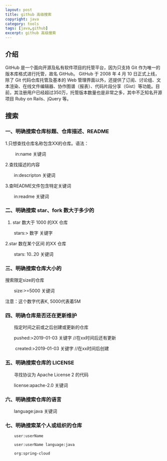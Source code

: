 ```yaml
---
layout: post
title: github 高级搜索
copyright: java
category: tools
tags: [java,github]
excerpt: github 高级搜索
---
```


## 介绍
GitHub 是一个面向开源及私有软件项目的托管平台，因为只支持 Git 作为唯一的版本库格式进行托管，故名 GitHub。
GitHub 于 2008 年 4 月 10 日正式上线，除了 Git 代码仓库托管及基本的 Web 管理界面以外，还提供了订阅、讨论组、文本渲染、在线文件编辑器、协作图谱（报表）、代码片段分享（Gist）等功能。目前，其注册用户已经超过350万，托管版本数量也是非常之多，其中不乏知名开源项目 Ruby on Rails、jQuery 等。

## 搜索


### 一、明确搜索仓库标题、仓库描述、README

1.只想查找仓库名称包含XX的仓库。语法：

　　 in:name 关键词

2.查找描述的内容

　　in:descripton 关键词

3.查README文件包含特定关键词

　　in:readme 关键词

### 二、明确搜索 star、fork 数大于多少的

1. star 数大于 1000 的XX 仓库

　　stars:> 数字 关键字

2.star 数在某个区间 的XX 仓库

　　stars: 10..20 关键词

### 三、明确搜索仓库大小的

搜索限定size的仓库

　　size:>=5000 关键词

注意：这个数字代表K, 5000代表着5M

### 四、明确仓库是否还在更新维护

　　指定时间之前或之后创建或更新的仓库

 　　pushed:>2019-01-03 关键字    //在xx时间后还有更新

　　 created:>2019-01-03 关键字   //在xx时间后创建

### 五、明确搜索仓库的 LICENSE

　　寻找协议为 Apache License 2 的代码

　　license:apache-2.0 关键词

### 六、明确搜索仓库的语言

　　language:java 关键词

### 七、明确搜索某个人或组织的仓库
```
    user:userName

    user:userName language:java

    org:spring-cloud
```   
    